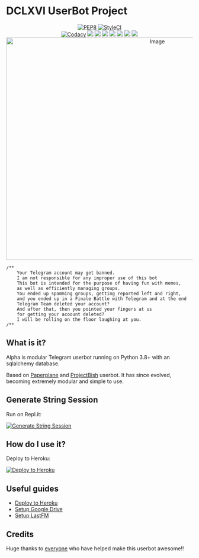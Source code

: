 # DCLXVI UserBot Project

<p align="center">
    <a href="https://github.com/GengKapak/DCLXVI/actions?query=PEP8"> <img src="https://github.com/GengKapak/DCLXVI/workflows/PEP8/badge.svg?branch=master" alt="PEP8" /></a>
    <a href="https://github.styleci.io/repos/263736411?branch=master"><img src="https://github.styleci.io/repos/263736411/shield?branch=master" alt="StyleCI"></a><br>
    <a href="https://app.codacy.com/gh/GengKapak/DCLXVI/dashboard"> <img src="https://img.shields.io/codacy/grade/a8f0747a964e4712818a28d2a7f4edd3?style=for-the-badge" alt="Codacy" /></a>
    <a href="https://github.com/GengKapak/DCLXVI"> <img src="https://img.shields.io/github/repo-size/GengKapak/DCLXVI?style=for-the-badge" /></a>
    <a href="https://github.com/GengKapak/DCLXVI/graphs/contributors"> <img src="https://img.shields.io/github/contributors/GengKapak/DCLXVI?style=for-the-badge" /></a>
    <a href="https://github.com/GengKapak/DCLXVI/commits/master"> <img src="https://img.shields.io/github/last-commit/GengKapak/DCLXVI?style=for-the-badge" /></a>
    <a href="https://github.com/GengKapak/DCLXVI/issues"> <img src="https://img.shields.io/github/issues-closed/GengKapak/DCLXVI?style=for-the-badge" /></a>
    <a href="https://hub.docker.com/r/dasbastard/alpine/tags"> <img src="https://img.shields.io/docker/v/dasbastard/alpine/latest?label=docker%20tag&style=for-the-badge" /></a>
    <a href="https://hub.docker.com/r/dasbastard/alpine"> <img src="https://img.shields.io/docker/image-size/dasbastard/alpine/latest?label=docker%20image%20size&style=for-the-badge" /></a>
    <a href="https://github.com/GengKapak/DCLXVI/network/members"> <img src="https://img.shields.io/github/forks/GengKapak/DCLXVI?style=for-the-badge" /></a>
    <img src="https://telegra.ph/file/2a7b0bd8547a80c019493.jpg" alt="Image" width="800" height="600" />
</p>

```
/**
    Your Telegram account may get banned.
    I am not responsible for any improper use of this bot
    This bot is intended for the purpose of having fun with memes,
    as well as efficiently managing groups.
    You ended up spamming groups, getting reported left and right,
    and you ended up in a Finale Battle with Telegram and at the end
    Telegram Team deleted your account?
    And after that, then you pointed your fingers at us
    for getting your acoount deleted?
    I will be rolling on the floor laughing at you.
/**
```

## What is it?

Alpha is modular Telegram userbot running on Python 3.8+ with an sqlalchemy database.

Based on [Paperplane](https://github.com/RaphielGang/Telegram-UserBot) and [ProjectBish](https://github.com/adekmaulana/ProjectBish) userbot.
It has since evolved, becoming extremely modular and simple to use.

## Generate String Session

Run on Repl.it:
<p><a href="http://dclxvi.anggar96s.repl.run"> <img src="https://img.shields.io/badge/run-string__session.py-blue?style=for-the-badge&logo=repl.it" alt="Generate String Session" /></a></p>

## How do I use it?

Deploy to Heroku:
<p><a href="https://heroku.com/deploy"> <img src="https://www.herokucdn.com/deploy/button.svg" alt="Deploy to Heroku" /></a></p>

## Useful guides

* [Deploy to Heroku](https://telegra.ph/How-to-host-a-Telegram-Userbot-11-02)
* [Setup Google Drive](https://telegra.ph/How-To-Setup-Google-Drive-04-03)
* [Setup LastFM](https://telegra.ph/How-to-set-up-LastFM-module-for-Paperplane-userbot-11-02)

## Credits

Huge thanks to [everyone](https://github.com/GengKapak/DCLXVI/graphs/contributors) who have helped make this userbot awesome!!</p>
